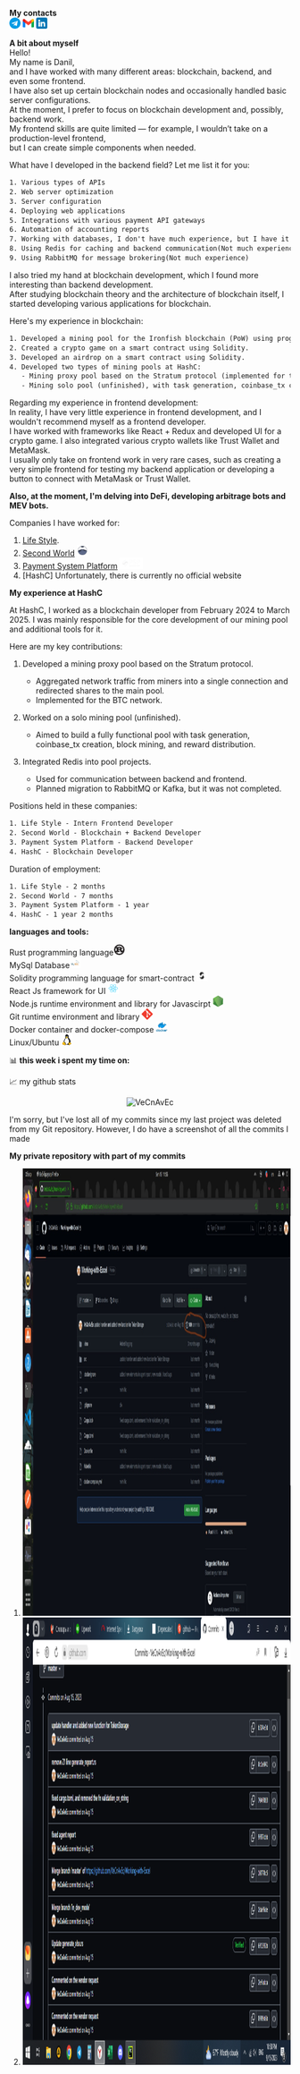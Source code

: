 **My contacts**  
[<img height="20" src=".\icons\telegram.png" alt="telegram">](https://t.me/VeCnAvEc)
[<img height="20" src=".\icons\gmail.png" alt="gmail">](https://pankovdanil587@gmail.com)
[<img height="20" src=".\icons\linkedin.png" alt="linkedin">](#)

**A bit about myself**  
Hello!  
My name is Danil,  
and I have worked with many different areas: blockchain, backend, and even some frontend.  
I have also set up certain blockchain nodes and occasionally handled basic server configurations.  
At the moment, I prefer to focus on blockchain development and, possibly, backend work.  
My frontend skills are quite limited — for example, I wouldn’t take on a production-level frontend,  
but I can create simple components when needed.

What have I developed in the backend field? Let me list it for you:  

```txt
1. Various types of APIs
2. Web server optimization
3. Server configuration
4. Deploying web applications
5. Integrations with various payment API gateways
6. Automation of accounting reports
7. Working with databases, I don't have much experience, but I have it
8. Using Redis for caching and backend communication(Not much experience)
9. Using RabbitMQ for message brokering(Not much experience)
```

I also tried my hand at blockchain development, which I found more interesting than backend development.  
After studying blockchain theory and the architecture of blockchain itself, I started developing various applications for blockchain.

Here's my experience in blockchain:  
```txt
1. Developed a mining pool for the Ironfish blockchain (PoW) using programming languages like Node.js and Rust.
2. Created a crypto game on a smart contract using Solidity.
3. Developed an airdrop on a smart contract using Solidity.
4. Developed two types of mining pools at HashC:
   - Mining proxy pool based on the Stratum protocol (implemented for the BTC network).
   - Mining solo pool (unfinished), with task generation, coinbase_tx creation, block mining, and reward distribution.
```

Regarding my experience in frontend development:  
In reality, I have very little experience in frontend development, and I wouldn't recommend myself as a frontend developer.  
I have worked with frameworks like React + Redux and developed UI for a crypto game. I also integrated various crypto wallets like Trust Wallet and MetaMask.  
I usually only take on frontend work in very rare cases, such as creating a very simple frontend for testing my backend application or developing a button to connect with MetaMask or Trust Wallet.

**Also, at the moment, I'm delving into DeFi,
developing arbitrage bots and MEV bots.**

Companies I have worked for:

1. [Life Style](https://www.life-style.uz/).
2. [Second World](https://secondworld.life/) <img height="20" src=".\icons\secondworld.png">
3. [Payment System Platform](https://psp.uz/ru/) <img height="20" src=".\icons\psp.uz.png">
4. [HashC] Unfortunately, there is currently no official website

**My experience at HashC**

At HashC, I worked as a blockchain developer from February 2024 to March 2025.
I was mainly responsible for the core development of our mining pool and additional tools for it.

Here are my key contributions:

1. Developed a mining proxy pool based on the Stratum protocol.
   - Aggregated network traffic from miners into a single connection
     and redirected shares to the main pool.
   - Implemented for the BTC network.

2. Worked on a solo mining pool (unfinished).
   - Aimed to build a fully functional pool with task generation,
     coinbase_tx creation, block mining, and reward distribution.

3. Integrated Redis into pool projects.
   - Used for communication between backend and frontend.
   - Planned migration to RabbitMQ or Kafka, but it was not completed.

Positions held in these companies:

```txt
1. Life Style - Intern Frontend Developer
2. Second World - Blockchain + Backend Developer
3. Payment System Platform - Backend Developer
4. HashC - Blockchain Developer
```
Duration of employment:
```txt
1. Life Style - 2 months
2. Second World - 7 months
3. Payment System Platform - 1 year
4. HashC - 1 year 2 months
```
**languages and tools:**  

Rust programming language<code><img height="20" src="https://raw.githubusercontent.com/github/explore/80688e429a7d4ef2fca1e82350fe8e3517d3494d/topics/rust/rust.png"></code>   
MySql Database<code><img height="20" src="https://raw.githubusercontent.com/github/explore/80688e429a7d4ef2fca1e82350fe8e3517d3494d/topics/mysql/mysql.png"></code>    
Solidity programming language for smart-contract <code><img height="20" src=".\icons\solidity.png" alt="Solidity programming language"></code>    
React Js framework for UI <code><img height="20" src="https://raw.githubusercontent.com/github/explore/80688e429a7d4ef2fca1e82350fe8e3517d3494d/topics/react/react.png"></code>    
Node.js runtime environment and library for Javascirpt <code><img height="20" src="https://raw.githubusercontent.com/github/explore/80688e429a7d4ef2fca1e82350fe8e3517d3494d/topics/nodejs/nodejs.png"></code>    
Git runtime environment and library <code><img height="20" src="https://raw.githubusercontent.com/github/explore/80688e429a7d4ef2fca1e82350fe8e3517d3494d/topics/git/git.png"></code>    
Docker container and docker-compose <code><img height="20" src="https://raw.githubusercontent.com/github/explore/80688e429a7d4ef2fca1e82350fe8e3517d3494d/topics/docker/docker.png"></code>  
Linux/Ubuntu <code><img height="20" src="https://raw.githubusercontent.com/github/explore/80688e429a7d4ef2fca1e82350fe8e3517d3494d/topics/linux/linux.png"></code>  

📊 **this week i spent my time on:**
<!--START_SECTION:waka-->


📈 my github stats

<p align="center"> <img src="https://github-readme-stats.vercel.app/api?username=VeCnAvEc&show_icons=true&theme=gotham" alt="VeCnAvEc" />  

I'm sorry, but I've lost all of my commits since my last project was deleted from my Git repository. However, I do have a screenshot of all the commits I made

**My private repository with part of my commits**
1. <img height="800" src=".\icons\total_commits.jpg">

2. <img height="800" src=".\icons\show_commits.png">
